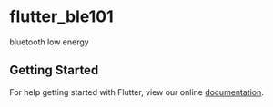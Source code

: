 # flutter_ble101

bluetooth low energy

## Getting Started

For help getting started with Flutter, view our online
[documentation](https://flutter.io/).

